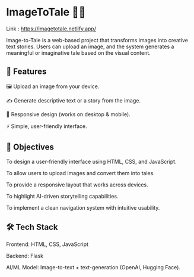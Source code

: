 # ImageToTale 🎨📖

Link : https://imagetotale.netlify.app/

Image-to-Tale is a web-based project that transforms images into creative text stories. Users can upload an image, and the system generates a meaningful or imaginative tale based on the visual content.

## 🚀 Features

🖼️ Upload an image from your device.

✍️ Generate descriptive text or a story from the image.

📱 Responsive design (works on desktop & mobile).

⚡ Simple, user-friendly interface.

## 🎯 Objectives

To design a user-friendly interface using HTML, CSS, and JavaScript.

To allow users to upload images and convert them into tales.

To provide a responsive layout that works across devices.

To highlight AI-driven storytelling capabilities.

To implement a clean navigation system with intuitive usability.

## 🛠️ Tech Stack

Frontend: HTML, CSS, JavaScript

Backend: Flask

AI/ML Model: Image-to-text + text-generation (OpenAI, Hugging Face).
